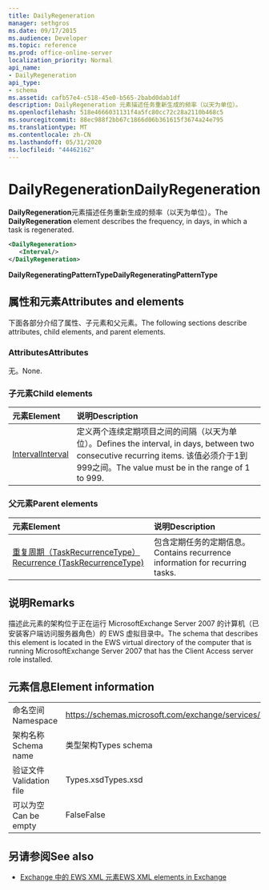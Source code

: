 ```yaml
---
title: DailyRegeneration
manager: sethgros
ms.date: 09/17/2015
ms.audience: Developer
ms.topic: reference
ms.prod: office-online-server
localization_priority: Normal
api_name:
- DailyRegeneration
api_type:
- schema
ms.assetid: cafb57e4-c518-45e0-b565-2babd0dab1df
description: DailyRegeneration 元素描述任务重新生成的频率（以天为单位）。
ms.openlocfilehash: 518e4666031131f4a5fc80cc72c28a2110b468c5
ms.sourcegitcommit: 88ec988f2bb67c1866d06b361615f3674a24e795
ms.translationtype: MT
ms.contentlocale: zh-CN
ms.lasthandoff: 05/31/2020
ms.locfileid: "44462162"
---
```

# <a name="dailyregeneration"></a><span data-ttu-id="bafc5-103">DailyRegeneration</span><span class="sxs-lookup"><span data-stu-id="bafc5-103">DailyRegeneration</span></span>

<span data-ttu-id="bafc5-104">**DailyRegeneration**元素描述任务重新生成的频率（以天为单位）。</span><span class="sxs-lookup"><span data-stu-id="bafc5-104">The **DailyRegeneration** element describes the frequency, in days, in which a task is regenerated.</span></span> 
  
```xml
<DailyRegeneration>
   <Interval/>
</DailyRegeneration>
```

<span data-ttu-id="bafc5-105">**DailyRegeneratingPatternType**</span><span class="sxs-lookup"><span data-stu-id="bafc5-105">**DailyRegeneratingPatternType**</span></span>

## <a name="attributes-and-elements"></a><span data-ttu-id="bafc5-106">属性和元素</span><span class="sxs-lookup"><span data-stu-id="bafc5-106">Attributes and elements</span></span>

<span data-ttu-id="bafc5-107">下面各部分介绍了属性、子元素和父元素。</span><span class="sxs-lookup"><span data-stu-id="bafc5-107">The following sections describe attributes, child elements, and parent elements.</span></span>
  
### <a name="attributes"></a><span data-ttu-id="bafc5-108">Attributes</span><span class="sxs-lookup"><span data-stu-id="bafc5-108">Attributes</span></span>

<span data-ttu-id="bafc5-109">无。</span><span class="sxs-lookup"><span data-stu-id="bafc5-109">None.</span></span>
  
### <a name="child-elements"></a><span data-ttu-id="bafc5-110">子元素</span><span class="sxs-lookup"><span data-stu-id="bafc5-110">Child elements</span></span>

|<span data-ttu-id="bafc5-111">**元素**</span><span class="sxs-lookup"><span data-stu-id="bafc5-111">**Element**</span></span>|<span data-ttu-id="bafc5-112">**说明**</span><span class="sxs-lookup"><span data-stu-id="bafc5-112">**Description**</span></span>|
|:-----|:-----|
|[<span data-ttu-id="bafc5-113">Interval</span><span class="sxs-lookup"><span data-stu-id="bafc5-113">Interval</span></span>](interval.md) <br/> |<span data-ttu-id="bafc5-114">定义两个连续定期项目之间的间隔（以天为单位）。</span><span class="sxs-lookup"><span data-stu-id="bafc5-114">Defines the interval, in days, between two consecutive recurring items.</span></span> <span data-ttu-id="bafc5-115">该值必须介于1到999之间。</span><span class="sxs-lookup"><span data-stu-id="bafc5-115">The value must be in the range of 1 to 999.</span></span>  <br/> |
   
### <a name="parent-elements"></a><span data-ttu-id="bafc5-116">父元素</span><span class="sxs-lookup"><span data-stu-id="bafc5-116">Parent elements</span></span>

|<span data-ttu-id="bafc5-117">**元素**</span><span class="sxs-lookup"><span data-stu-id="bafc5-117">**Element**</span></span>|<span data-ttu-id="bafc5-118">**说明**</span><span class="sxs-lookup"><span data-stu-id="bafc5-118">**Description**</span></span>|
|:-----|:-----|
|[<span data-ttu-id="bafc5-119">重复周期（TaskRecurrenceType）</span><span class="sxs-lookup"><span data-stu-id="bafc5-119">Recurrence (TaskRecurrenceType)</span></span>](recurrence-taskrecurrencetype.md) <br/> |<span data-ttu-id="bafc5-120">包含定期任务的定期信息。</span><span class="sxs-lookup"><span data-stu-id="bafc5-120">Contains recurrence information for recurring tasks.</span></span>  <br/> |
   
## <a name="remarks"></a><span data-ttu-id="bafc5-121">说明</span><span class="sxs-lookup"><span data-stu-id="bafc5-121">Remarks</span></span>

<span data-ttu-id="bafc5-122">描述此元素的架构位于正在运行 MicrosoftExchange Server 2007 的计算机（已安装客户端访问服务器角色）的 EWS 虚拟目录中。</span><span class="sxs-lookup"><span data-stu-id="bafc5-122">The schema that describes this element is located in the EWS virtual directory of the computer that is running MicrosoftExchange Server 2007 that has the Client Access server role installed.</span></span>
  
## <a name="element-information"></a><span data-ttu-id="bafc5-123">元素信息</span><span class="sxs-lookup"><span data-stu-id="bafc5-123">Element information</span></span>

|||
|:-----|:-----|
|<span data-ttu-id="bafc5-124">命名空间</span><span class="sxs-lookup"><span data-stu-id="bafc5-124">Namespace</span></span>  <br/> |https://schemas.microsoft.com/exchange/services/2006/types  <br/> |
|<span data-ttu-id="bafc5-125">架构名称</span><span class="sxs-lookup"><span data-stu-id="bafc5-125">Schema name</span></span>  <br/> |<span data-ttu-id="bafc5-126">类型架构</span><span class="sxs-lookup"><span data-stu-id="bafc5-126">Types schema</span></span>  <br/> |
|<span data-ttu-id="bafc5-127">验证文件</span><span class="sxs-lookup"><span data-stu-id="bafc5-127">Validation file</span></span>  <br/> |<span data-ttu-id="bafc5-128">Types.xsd</span><span class="sxs-lookup"><span data-stu-id="bafc5-128">Types.xsd</span></span>  <br/> |
|<span data-ttu-id="bafc5-129">可以为空</span><span class="sxs-lookup"><span data-stu-id="bafc5-129">Can be empty</span></span>  <br/> |<span data-ttu-id="bafc5-130">False</span><span class="sxs-lookup"><span data-stu-id="bafc5-130">False</span></span>  <br/> |
   
## <a name="see-also"></a><span data-ttu-id="bafc5-131">另请参阅</span><span class="sxs-lookup"><span data-stu-id="bafc5-131">See also</span></span>

- [<span data-ttu-id="bafc5-132">Exchange 中的 EWS XML 元素</span><span class="sxs-lookup"><span data-stu-id="bafc5-132">EWS XML elements in Exchange</span></span>](ews-xml-elements-in-exchange.md)

